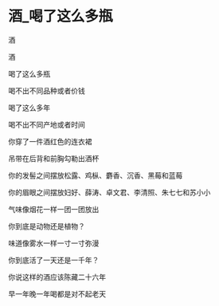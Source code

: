 # 酒_喝了这么多瓶

酒

酒

喝了这么多瓶

喝不出不同品种或者价钱

喝了这么多年

喝不出不同产地或者时间

你穿了一件酒红色的连衣裙

吊带在后背和前胸勾勒出酒杯

你的发髻之间摆放松露、鸡枞、麝香、沉香、黑莓和蓝莓

你的眉眼之间摆放妇好、薛涛、卓文君、李清照、朱七七和苏小小

气味像烟花一样一团一团放出

你到底是动物还是植物？

味道像雾水一样一寸一寸弥漫

你到底活了一天还是一千年？

你说这样的酒应该陈藏二十六年

早一年晚一年喝都是对不起老天